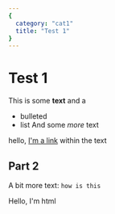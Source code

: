 ```yaml
---
{
  category: "cat1"
  title: "Test 1"
}
---
```

# Test 1
This is some **text**
and a
* bulleted
* list
And some _more_ text

hello, [I'm a link](https://www.google.com) within the text

## Part 2
A bit more text: `how is this`

<html>
Hello, I'm html
</html>
